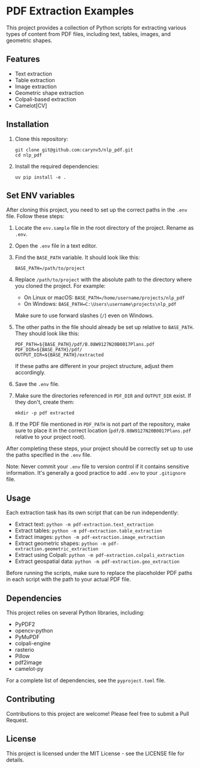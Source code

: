 # PDF Extraction Examples

This project provides a collection of Python scripts for extracting various types of content from PDF files, including text, tables, images, and geometric shapes.

## Features

- Text extraction
- Table extraction
- Image extraction
- Geometric shape extraction
- Colpali-based extraction
- Camelot[CV]

## Installation

1. Clone this repository:
   ```
   git clone git@github.com:carynv5/nlp_pdf.git
   cd nlp_pdf
   ```

2. Install the required dependencies:
   ```
   uv pip install -e .
   ```


## Set ENV variables

After cloning this project, you need to set up the correct paths in the `.env` file. Follow these steps:

1. Locate the `env.sample` file in the root directory of the project. Rename as `.env`.

2. Open the `.env` file in a text editor.

3. Find the `BASE_PATH` variable. It should look like this:

   ```
   BASE_PATH=/path/to/project
   ```

4. Replace `/path/to/project` with the absolute path to the directory where you cloned the project. For example:

   - On Linux or macOS: `BASE_PATH=/home/username/projects/nlp_pdf`
   - On Windows: `BASE_PATH=C:\Users\username\projects\nlp_pdf`

   Make sure to use forward slashes (`/`) even on Windows.

5. The other paths in the file should already be set up relative to `BASE_PATH`. They should look like this:

   ```
   PDF_PATH=${BASE_PATH}/pdf/B.08W9127N20B0017Plans.pdf
   PDF_DIR=${BASE_PATH}/pdf/
   OUTPUT_DIR=${BASE_PATH}/extracted
   ```

   If these paths are different in your project structure, adjust them accordingly.

6. Save the `.env` file.

7. Make sure the directories referenced in `PDF_DIR` and `OUTPUT_DIR` exist. If they don't, create them:

   ```
   mkdir -p pdf extracted
   ```

8. If the PDF file mentioned in `PDF_PATH` is not part of the repository, make sure to place it in the correct location (`pdf/B.08W9127N20B0017Plans.pdf` relative to your project root).

After completing these steps, your project should be correctly set up to use the paths specified in the `.env` file.

Note: Never commit your `.env` file to version control if it contains sensitive information. It's generally a good practice to add `.env` to your `.gitignore` file.


## Usage

Each extraction task has its own script that can be run independently:

- Extract text: `python -m pdf-extraction.text_extraction`
- Extract tables: `python -m pdf-extraction.table_extraction`
- Extract images: `python -m pdf-extraction.image_extraction`
- Extract geometric shapes: `python -m pdf-extraction.geometric_extraction`
- Extract using Colpali: `python -m pdf-extraction.colpali_extraction`
- Extract geospatial data: `python -m pdf-extraction.geo_extraction`

Before running the scripts, make sure to replace the placeholder PDF paths in each script with the path to your actual PDF file.

## Dependencies

This project relies on several Python libraries, including:

- PyPDF2
- opencv-python
- PyMuPDF
- colpali-engine
- rasterio
- Pillow
- pdf2image
- camelot-py

For a complete list of dependencies, see the `pyproject.toml` file.

## Contributing

Contributions to this project are welcome! Please feel free to submit a Pull Request.

## License

This project is licensed under the MIT License - see the LICENSE file for details.
